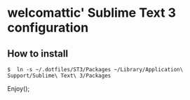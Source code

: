 welcomattic' Sublime Text 3 configuration
===

## How to install

`$  ln -s ~/.dotfiles/ST3/Packages ~/Library/Application\ Support/Sublime\ Text\ 3/Packages`


Enjoy();